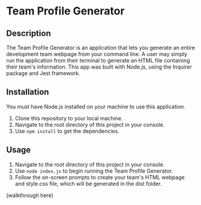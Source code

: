 # Team Profile Generator

## Description

The Team Profile Generator is an application that lets you generate an entire development team webpage from your command line. A user may simply run the application from their terminal to generate an HTML file containing their team's information. This app was built with Node.js, using the Inquirer package and Jest framework.


## Installation

You must have Node.js installed on your machine to use this application.

1. Clone this repository to your local machine.
2. Navigate to the root directory of this project in your console.
3. Use ``` npm install ``` to get the dependencies.


## Usage

1. Navigate to the root directory of this project in your console. 
2. Use ``` node index.js ``` to begin running the Team Profile Generator. 
3. Follow the on-screen prompts to create your team's HTML webpage and style.css file, which will be generated in the dist folder.

(walkthrough here)